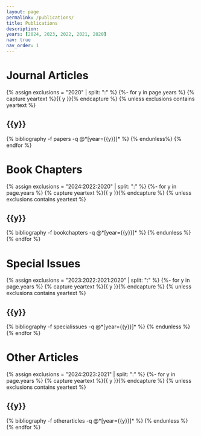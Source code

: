 ```yaml
---
layout: page
permalink: /publications/
title: Publications
description:
years: [2024, 2023, 2022, 2021, 2020]
nav: true
nav_order: 1
---
```

<!-- _pages/publications.md -->
<div class="publications">
<h1>Journal Articles</h1>
{% assign exclusions = "2020" | split: ":" %}
{%- for y in page.years %}
	{% capture yeartext %}{{ y }}{% endcapture %}
	{% unless exclusions contains yeartext %}
	  <h2 class="year">{{y}}</h2>
	  {% bibliography -f papers -q @*[year={{y}}]* %}
	{% endunless%}
{% endfor %}
<h1>Book Chapters</h1>
{% assign exclusions = "2024:2022:2020" | split: ":" %}
{%- for y in page.years %}
	{% capture yeartext %}{{ y }}{% endcapture %}
	{% unless exclusions contains yeartext %}
	  <h2 class="year">{{y}}</h2>
	  {% bibliography -f bookchapters -q @*[year={{y}}]* %}
	{% endunless %}
{% endfor %}
<h1>Special Issues</h1>
{% assign exclusions = "2023:2022:2021:2020" | split: ":" %}
{%- for y in page.years %}
	{% capture yeartext %}{{ y }}{% endcapture %}
	{% unless exclusions contains yeartext %}
	  <h2 class="year">{{y}}</h2>
	  {% bibliography -f specialissues -q @*[year={{y}}]* %}
	{% endunless %}
{% endfor %}
<h1>Other Articles</h1>
{% assign exclusions = "2024:2023:2021" | split: ":" %}
{%- for y in page.years %}
	{% capture yeartext %}{{ y }}{% endcapture %}
	{% unless exclusions contains yeartext %}
	  <h2 class="year">{{y}}</h2>
	  {% bibliography -f otherarticles -q @*[year={{y}}]* %}
	{% endunless %}
{% endfor %}
</div>
